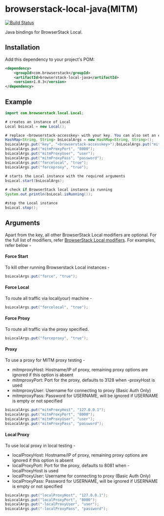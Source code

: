 # browserstack-local-java(MITM)

[![Build Status](https://travis-ci.org/browserstack/browserstack-local-java.svg?branch=master)](https://travis-ci.org/browserstack/browserstack-local-java)

Java bindings for BrowserStack Local.

## Installation

Add this dependency to your project's POM:
```xml
<dependency>
    <groupId>com.browserstack</groupId>
    <artifactId>browserstack-local-java</artifactId>
    <version>1.0.3</version>
</dependency>
```

## Example

```java
import com.browserstack.local.Local;

# creates an instance of Local
Local bsLocal = new Local();

# replace <browserstack-accesskey> with your key. You can also set an environment variable - "BROWSERSTACK_ACCESS_KEY".
HashMap<String, String> bsLocalArgs = new HashMap<String, String>();
bsLocalArgs.put("key", "<browserstack-accesskey>");bsLocalArgs.put("mitmProxyHost", "127.0.0.1");
bsLocalArgs.put("mitmProxyPort", "8000");
bsLocalArgs.put("mitmProxyUser", "user");
bsLocalArgs.put("mitmProxyPass", "password");
bsLocalArgs.put("forcelocal", "true");
bsLocalArgs.put("forceproxy", "true");
        
# starts the Local instance with the required arguments
bsLocal.start(bsLocalArgs);

# check if BrowserStack local instance is running
System.out.println(bsLocal.isRunning());

#stop the Local instance
bsLocal.stop();
```

## Arguments

Apart from the key, all other BrowserStack Local modifiers are optional. For the full list of modifiers, refer [BrowserStack Local modifiers](https://www.browserstack.com/local-testing#modifiers). For examples, refer below -





#### Force Start
To kill other running Browserstack Local instances -
```java
bsLocalArgs.put("force", "true");
```




#### Force Local
To route all traffic via local(your) machine -
```java
bsLocalArgs.put("forcelocal", "true");
```

#### Force Proxy
To route all traffic via the proxy specified.
```java
bsLocalArgs.put("forceproxy", "true");
```

#### Proxy
To use a proxy for MITM proxy testing -

* mitmproxyHost: Hostname/IP of proxy, remaining proxy options are ignored if this option is absent
* mitmproxyPort: Port for the proxy, defaults to 3128 when -proxyHost is used
* mitmproxyUser: Username for connecting to proxy (Basic Auth Only)
* mitmproxyPass: Password for USERNAME, will be ignored if USERNAME is empty or not specified

```java
bsLocalArgs.put("mitmProxyHost", "127.0.0.1");
bsLocalArgs.put("mitmProxyPort", "8000");
bsLocalArgs.put("mitmProxyUser", "user");
bsLocalArgs.put("mitmProxyPass", "password");
```
#### Local Proxy
To use local proxy in local testing -

* localProxyHost: Hostname/IP of proxy, remaining proxy options are ignored if this option is absent
* localProxyPort: Port for the proxy, defaults to 8081 when -localProxyHost is used
* localProxyUser: Username for connecting to proxy (Basic Auth Only)
* localProxyPass: Password for USERNAME, will be ignored if USERNAME is empty or not specified

```java
bsLocalArgs.put("localProxyHost", "127.0.0.1");
bsLocalArgs.put("localProxyPort", "8000");
bsLocalArgs.put("-localProxyUser", "user");
bsLocalArgs.put("-localProxyPass", "password");
```

